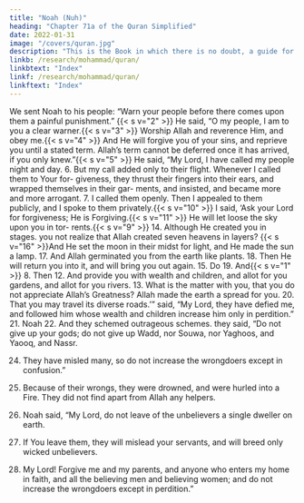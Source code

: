 ```yaml
---
title: "Noah (Nuh)"
heading: "Chapter 71a of the Quran Simplified"
date: 2022-01-31
image: "/covers/quran.jpg"
description: "This is the Book in which there is no doubt, a guide for the righteous."
linkb: /research/mohammad/quran/
linkbtext: "Index"
linkf: /research/mohammad/quran/
linkftext: "Index"
---
```



We sent Noah to his people: “Warn your people before there comes upon them a painful punishment.”
{{< s v="2" >}}  He said, “O my people, I am to you a clear warner.{{< s v="3" >}}  Worship Allah and reverence Him, and obey me.{{< s v="4" >}}  And He will forgive you of your sins, and
reprieve you until a stated term. Allah’s term
cannot be deferred once it has arrived, if you
only knew.”{{< s v="5" >}}  He said, “My Lord, I have called my people
night and day.
6. But
my call added only to their flight.
Whenever I called them to Your for-
giveness, they thrust their fingers into their
ears, and wrapped themselves in their gar-
ments, and insisted, and became more and
more arrogant.
7.
I called them openly.
Then I appealed to them publicly, and I
spoke to them privately.{{< s v="10" >}}  I said, ‘Ask your Lord for forgiveness; He is
Forgiving.{{< s v="11" >}}  He will let loose the sky upon you in tor-
rents.{{< s v="9" >}} 
14. Although
He created you in stages.
you not realize that Allah created seven
heavens in layers?
{{< s v="16" >}}And He set the moon in their midst for
light, and He made the sun a lamp.
17. And Allah germinated you from the earth
like plants.
18. Then He will return you into it, and will
bring you out again.
15. Do
19. And{{< s v="1" >}} 
8. Then
12. And provide you with wealth and children,
and allot for you gardens, and allot for you
rivers.
13. What is the matter with you, that you do
not appreciate Allah’s Greatness?
Allah made the earth a spread for you.
20. That
you may travel its diverse roads.’”
said, “My Lord, they have defied me,
and followed him whose wealth and children
increase him only in perdition.”
21. Noah
22. And they schemed outrageous schemes.
they said, “Do not give up your gods;
do not give up Wadd, nor Souwa, nor
Yaghoos, and Yaooq, and Nassr.

24. They have misled many, so do not increase the wrongdoers except in confusion.”
25. Because of their wrongs, they were drowned, and were hurled into a Fire. They
did not find apart from Allah any helpers.

26. Noah said, “My Lord, do not leave of the unbelievers a single dweller on earth.
27. If You leave them, they will mislead your servants, and will breed only wicked unbelievers.
28. My Lord! Forgive me and my parents, and anyone who enters my home in faith, and all
the believing men and believing women; and do not increase the wrongdoers except in perdition.”
